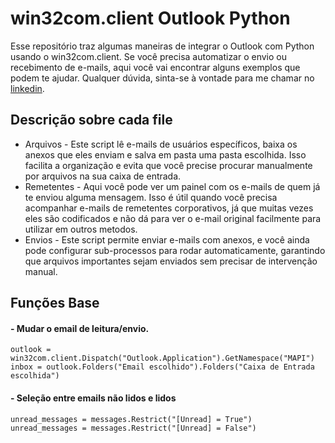 # win32com.client Outlook Python

Esse repositório traz algumas maneiras de integrar o Outlook com Python usando o win32com.client. Se você precisa automatizar o envio ou recebimento de e-mails, aqui você vai encontrar alguns exemplos que podem te ajudar. Qualquer dúvida, sinta-se à vontade para me chamar no [linkedin](https://www.linkedin.com/in/paulo-oliveira-a6650121a/).

## Descrição sobre cada file
- Arquivos - Este script lê e-mails de usuários específicos, baixa os anexos que eles enviam e salva em pasta uma pasta escolhida. Isso facilita a organização e evita que você precise procurar manualmente por arquivos na sua caixa de entrada.
-  Remetentes - Aqui você pode ver um painel com os e-mails de quem já te enviou alguma mensagem. Isso é útil quando você precisa acompanhar e-mails de remetentes corporativos, já que muitas vezes eles são codificados e não dá para ver o e-mail original facilmente para utilizar em outros metodos.
-  Envios -  Este script permite enviar e-mails com anexos, e você ainda pode configurar sub-processos para rodar automaticamente, garantindo que arquivos importantes sejam enviados sem precisar de intervenção manual.

## Funções Base
#### - Mudar o email de leitura/envio.
~~~
outlook = win32com.client.Dispatch("Outlook.Application").GetNamespace("MAPI")
inbox = outlook.Folders("Email escolhido").Folders("Caixa de Entrada escolhida")
~~~
#### - Seleção entre emails não lidos e lidos
~~~
unread_messages = messages.Restrict("[Unread] = True")
unread_messages = messages.Restrict("[Unread] = False")
~~~
